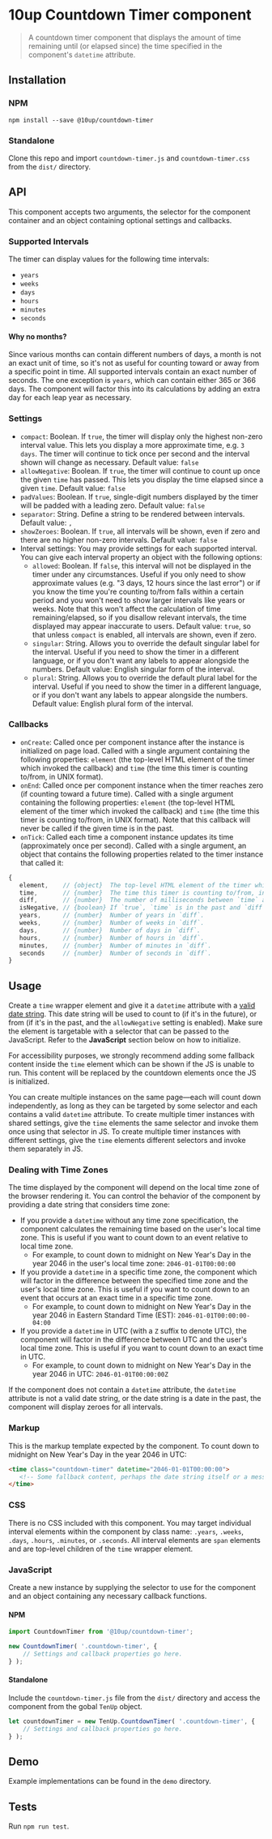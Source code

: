 # 10up Countdown Timer component

> A countdown timer component that displays the amount of time remaining until (or elapsed since) the time specified in the component's `datetime` attribute.

## Installation

### NPM
 `npm install --save @10up/countdown-timer`

### Standalone
 Clone this repo and import `countdown-timer.js` and `countdown-timer.css` from the `dist/` directory.

## API

 This component accepts two arguments, the selector for the component container and an object containing optional settings and callbacks.

### Supported Intervals

The timer can display values for the following time intervals:

 - `years`
 - `weeks`
 - `days`
 - `hours`
 - `minutes`
 - `seconds`

#### Why no months?

Since various months can contain different numbers of days, a month is not an exact unit of time, so it's not as useful for counting toward or away from a specific point in time. All supported intervals contain an exact number of seconds. The one exception is `years`, which can contain either 365 or 366 days. The component will factor this into its calculations by adding an extra day for each leap year as necessary.

### Settings

 - `compact`: Boolean. If `true`, the timer will display only the highest non-zero interval value. This lets you display a more approximate time, e.g. `3 days`. The timer will continue to tick once per second and the interval shown will change as necessary. Default value: `false`
 - `allowNegative`: Boolean. If `true`, the timer will continue to count up once the given `time` has passed. This lets you display the time elapsed since a given `time`. Default value: `false`
 - `padValues`: Boolean. If `true`, single-digit numbers displayed by the timer will be padded with a leading zero. Default value: `false`
 - `separator`: String. Define a string to be rendered between intervals. Default value: `, `
 - `showZeroes`: Boolean. If `true`, all intervals will be shown, even if zero and there are no higher non-zero intervals. Default value: `false`
 - Interval settings: You may provide settings for each supported interval. You can give each interval property an object with the following options:
   * `allowed`: Boolean. If `false`, this interval will not be displayed in the timer under any circumstances. Useful if you only need to show approximate values (e.g. "3 days, 12 hours since the last error") or if you know the time you're counting to/from falls within a certain period and you won't need to show larger intervals like years or weeks. Note that this won't affect the calculation of time remaining/elapsed, so if you disallow relevant intervals, the time displayed may appear inaccurate to users. Default value: `true`, so that unless `compact` is enabled, all intervals are shown, even if zero.
   * `singular`: String. Allows you to override the default singular label for the interval. Useful if you need to show the timer in a different language, or if you don't want any labels to appear alongside the numbers. Default value: English singular form of the interval.
   * `plural`: String. Allows you to override the default plural label for the interval. Useful if you need to show the timer in a different language, or if you don't want any labels to appear alongside the numbers. Default value: English plural form of the interval.

### Callbacks

 - `onCreate`: Called once per component instance after the instance is initialized on page load. Called with a single argument containing the following properties: `element` (the top-level HTML element of the timer which invoked the callback) and `time` (the time this timer is counting to/from, in UNIX format).
 - `onEnd`: Called once per component instance when the timer reaches zero (if counting toward a future time). Called with a single argument containing the following properties: `element` (the top-level HTML element of the timer which invoked the callback) and `time` (the time this timer is counting to/from, in UNIX format). Note that this callback will never be called if the given time is in the past.
 - `onTick`: Called each time a component instance updates its time (approximately once per second). Called with a single argument, an object that contains the following properties related to the timer instance that called it:

 ```js
 {
	element,    // {object}  The top-level HTML element of the timer which invoked the callback.
	time,       // {number}  The time this timer is counting to/from, in UNIX format.
	diff,       // {number}  The number of milliseconds between `time` and the moment `onTick` was called.
	isNegative, // {boolean} If `true`, `time` is in the past and `diff` is a negative number.
	years,      // {number}  Number of years in `diff`.
	weeks,      // {number}  Number of weeks in `diff`.
	days,       // {number}  Number of days in `diff`.
	hours,      // {number}  Number of hours in `diff`.
	minutes,    // {number}  Number of minutes in `diff`.
	seconds     // {number}  Number of seconds in `diff`.
}
 ```

## Usage

Create a `time` wrapper element and give it a `datetime` attribute with a [valid date string](https://developer.mozilla.org/en-US/docs/Web/HTML/Date_and_time_formats). This date string will be used to count to (if it's in the future), or from (if it's in the past, and the `allowNegative` setting is enabled). Make sure the element is targetable with a selector that can be passed to the JavaScript. Refer to the **JavaScript** section below on how to initialize.

For accessibility purposes, we strongly recommend adding some fallback content inside the `time` element which can be shown if the JS is unable to run. This content will be replaced by the countdown elements once the JS is initialized.

You can create multiple instances on the same page—each will count down independently, as long as they can be targeted by some selector and each contains a valid `datetime` attribute. To create multiple timer instances with shared settings, give the `time` elements the same selector and invoke them once using that selector in JS. To create multiple timer instances with different settings, give the `time` elements different selectors and invoke them separately in JS.

### Dealing with Time Zones

The time displayed by the component will depend on the local time zone of the browser rendering it. You can control the behavior of the component by providing a date string that considers time zone:

 - If you provide a `datetime` without any time zone specification, the component calculates the remaining time based on the user's local time zone. This is useful if you want to count down to an event relative to local time zone.
   * For example, to count down to midnight on New Year's Day in the year 2046 in the user's local time zone: `2046-01-01T00:00:00`
 - If you provide a `datetime` in a specific time zone, the component which will factor in the difference between the specified time zone and the user's local time zone. This is useful if you want to count down to an event that occurs at an exact time in a specific time zone.
   * For example, to count down to midnight on New Year's Day in the year 2046 in Eastern Standard Time (EST): `2046-01-01T00:00:00-04:00`
 - If you provide a `datetime` in UTC (with a `Z` suffix to denote UTC), the component will factor in the difference between UTC and the user's local time zone. This is useful if you want to count down to an exact time in UTC.
   * For example, to count down to midnight on New Year's Day in the year 2046 in UTC: `2046-01-01T00:00:00Z`

If the component does not contain a `datetime` attribute, the `datetime` attribute is not a valid date string, or the date string is a date in the past, the component will display zeroes for all intervals.

### Markup

 This is the markup template expected by the component. To count down to midnight on New Year's Day in the year 2046 in UTC:

 ```html
<time class="countdown-timer" datetime="2046-01-01T00:00:00">
	<!-- Some fallback content, perhaps the date string itself or a message to users or machines that can't view this component with JS. -->
</time>
 ```

### CSS

There is no CSS included with this component. You may target individual interval elements within the component by class name: `.years`, `.weeks`, `.days`, `.hours`, `.minutes`, or `.seconds`. All interval elements are `span` elements and are top-level children of the `time` wrapper element.

### JavaScript

 Create a new instance by supplying the selector to use for the component and an object containing any necessary callback functions.

#### NPM

```javascript
import CountdownTimer from '@10up/countdown-timer';

new CountdownTimer( '.countdown-timer', {
	// Settings and callback properties go here.
} );
```

#### Standalone

Include the `countdown-timer.js` file from the `dist/` directory and access the component from the gobal `TenUp` object.

```javascript
let countdownTimer = new TenUp.CountdownTimer( '.countdown-timer', {
	// Settings and callback properties go here.
} );
```

## Demo

Example implementations can be found in the `demo` directory.

## Tests

Run `npm run test`.
